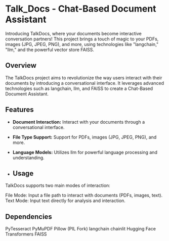 # Talk_Docs - Chat-Based Document Assistant

Introducing TalkDocs, where your documents become interactive conversation partners! This project brings a touch of magic to your PDFs, images (JPG, JPEG, PNG), and more, using technologies like "langchain," "llm," and the powerful vector store FAISS.

## Overview

The TalkDocs project aims to revolutionize the way users interact with their documents by introducing a conversational interface. It leverages advanced technologies such as langchain, llm, and FAISS to create a Chat-Based Document Assistant.

## Features

- **Document Interaction:** Interact with your documents through a conversational interface.
- **File Type Support:** Support for PDFs, images (JPG, JPEG, PNG), and more.
- **Language Models:** Utilizes llm for powerful language processing and understanding.

- ## Usage
TalkDocs supports two main modes of interaction:

File Mode: Input a file path to interact with documents (PDFs, images, text).
Text Mode: Input text directly for analysis and interaction.

## Dependencies
PyTesseract
PyMuPDF
Pillow (PIL Fork)
langchain
chainlit
Hugging Face Transformers
FAISS
